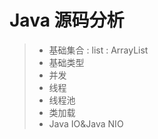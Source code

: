 Java 源码分析
===================
> - 基础集合
:   list
	:   ArrayList
> - 基础类型
> - 并发
> - 线程
> - 线程池
> - 类加载
> - Java IO&Java NIO